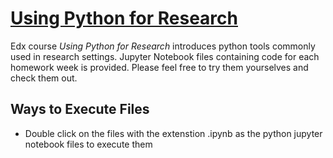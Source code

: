 # [Using Python for Research](https://courses.edx.org/courses/course-v1:HarvardX+PH526x+2T2020/course/)
Edx course *Using Python for Research* introduces python tools commonly used in research settings. Jupyter Notebook files containing code for each homework week is provided. Please feel free to try them yourselves and check them out.

## Ways to Execute Files
* Double click on the files with the extenstion .ipynb as the python jupyter notebook files to execute them

